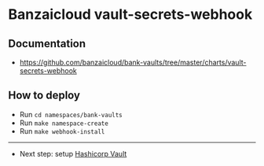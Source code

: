 # Banzaicloud vault-secrets-webhook

## Documentation

- https://github.com/banzaicloud/bank-vaults/tree/master/charts/vault-secrets-webhook

## How to deploy

- Run `cd namespaces/bank-vaults`
- Run `make namespace-create`
- Run `make webhook-install`

---

- Next step: setup [Hashicorp Vault](../vault)
